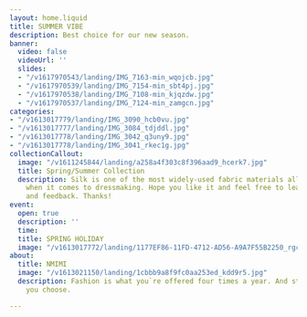```yaml
---
layout: home.liquid
title: SUMMER VIBE
description: Best choice for our new season.
banner:
  video: false
  videoUrl: ''
  slides:
  - "/v1617970543/landing/IMG_7163-min_wqojcb.jpg"
  - "/v1617970539/landing/IMG_7154-min_sbt4pj.jpg"
  - "/v1617970538/landing/IMG_7108-min_kjqzdw.jpg"
  - "/v1617970537/landing/IMG_7124-min_zamgcn.jpg"
categories:
- "/v1613017779/landing/IMG_3090_hcb0vu.jpg"
- "/v1613017777/landing/IMG_3084_tdjddl.jpg"
- "/v1613017778/landing/IMG_3042_q3uny9.jpg"
- "/v1613017778/landing/IMG_3041_rkec1g.jpg"
collectionCallout:
  image: "/v1611245844/landing/a258a4f303c8f396aad9_hcerk7.jpg"
  title: Spring/Summer Collection
  description: Silk is one of the most widely-used fabric materials all over the world
    when it comes to dressmaking. Hope you like it and feel free to leave comments
    and feedback. Thanks!
event:
  open: true
  description: ''
  time: 
  title: SPRING HOLIDAY
  image: "/v1613017772/landing/1177EF86-11FD-4712-AD56-A9A7F55B2250_rgcsem.jpg"
about:
  title: NMIMI
  image: "/v1613021150/landing/1cbbb9a8f9fc0aa253ed_kdd9r5.jpg"
  description: Fashion is what you`re offered four times a year. And style is what
    you choose.

---
```

